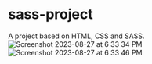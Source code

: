 # sass-project
A project based on HTML, CSS and SASS.
![Screenshot 2023-08-27 at 6 33 34 PM](https://github.com/SomilKSharma/sass-project/assets/120346284/14432f9a-91a6-48cd-9575-0e80967c5c12)
![Screenshot 2023-08-27 at 6 33 46 PM](https://github.com/SomilKSharma/sass-project/assets/120346284/e0791628-c852-4cba-9184-d3f2e705aa3a)
